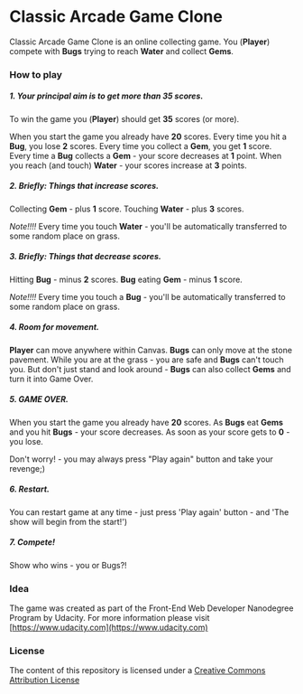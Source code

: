 # Classic Arcade Game Clone
Classic Arcade Game Clone is an online collecting game. You (**Player**) compete with **Bugs** trying to reach **Water** and collect **Gems**.


### How to play

##### 1. Your principal aim is to get more than 35 scores.
To win the game you (**Player**) should get **35** scores (or more).

When you start the game you already have **20** scores.
Every time you hit a **Bug**, you lose **2** scores.
Every time you collect a **Gem**, you get **1** score. 
Every time a **Bug** collects a **Gem** - your score decreases at **1** point.
When you reach (and touch) **Water** - your scores increase at **3** points.

##### 2. _Briefly:_ Things that increase scores.

Collecting **Gem** - plus **1** score.
Touching **Water** - plus **3** scores.

_Note!!!!_ Every time you touch **Water** - you'll be automatically transferred to some random place on grass.

##### 3. _Briefly:_ Things that decrease scores.

Hitting **Bug** - minus **2** scores.
**Bug** eating **Gem** - minus **1** score.

_Note!!!!_ Every time you touch a **Bug** - you'll be automatically transferred to some random place on grass.

##### 4. Room for movement.

**Player** can move anywhere within Canvas.
**Bugs** can only move at the stone pavement.
While you are at the grass - you are safe and **Bugs** can't touch you. But don't just stand and look around - **Bugs** can also collect **Gems** and turn it into Game Over. 

##### 5. GAME OVER.

When you start the game you already have **20** scores. As **Bugs** eat **Gems** and you hit **Bugs** - your score decreases. 
As soon as your score gets to **0** - you lose. 

Don't worry! - you may always press "Play again" button and take your revenge;)

##### 6. Restart.
You can restart game at any time - just press 'Play again' button - and 'The show will begin from the start!')

##### 7. Compete!
Show who wins - you or Bugs?!

### Idea
The game was created as part of the Front-End Web Developer Nanodegree Program by Udacity. For more information please visit [https://www.udacity.com](https://www.udacity.com)

### License

The content of this repository is licensed under a [Creative Commons Attribution License](https://creativecommons.org/licenses/by/3.0/us/) 
